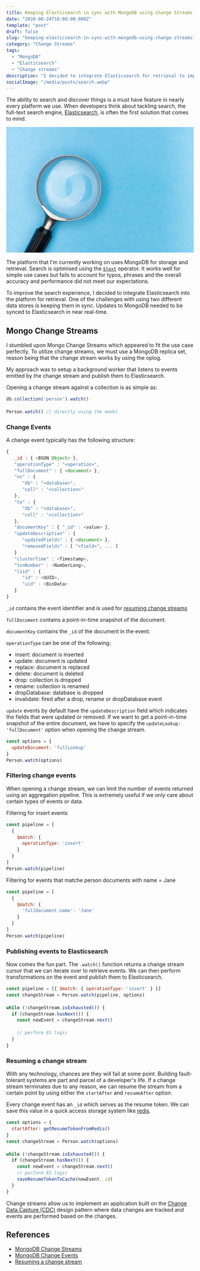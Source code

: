 ```yaml
---
title: Keeping Elasticsearch in sync with MongoDB using Change Streams
date: "2020-08-24T18:00:00.000Z"
template: "post"
draft: false
slug: "keeping-elasticsearch-in-sync-with-mongodb-using-change-streams"
category: "Change Streams"
tags:
  - "MongoDB"
  - "Elasticsearch"
  - "Change streams"
description: "I decided to integrate Elasticsearch for retrieval to improve the search experience on a platform I'm working on. One of the challenges with using two different data stores is keeping them in sync. Updates to MongoDB needed to be synced to Elasticsearch in near real-time."
socialImage: "/media/posts/search.webp"
---
```


The ability to search and discover things is a must have feature in nearly every platform we use. When developers think about tackling search, the full-text search engine, [Elasticsearch](https://www.elastic.co/what-is/elasticsearch), is often the first solution that comes to mind.

![search.webp](/media/posts/search.webp)

The platform that I'm currently working on uses MongoDB for storage and retrieval. Search is optimised using the [`$text`](https://docs.mongodb.com/manual/reference/operator/query/text/#op._S_text) operator. It works well for simple use cases but fails to account for typos, phrases and the overall accuracy and performance did not meet our expectations.

To improve the search experience, I decided to integrate Elasticsearch into the platform for retrieval. One of the challenges with using two different data stores is keeping them in sync. Updates to MongoDB needed to be synced to Elasticsearch in near real-time.

## Mongo Change Streams
I stumbled upon Mongo Change Streams which appeared to fit the use case perfectly. To utilize change streams, we must use a MongoDB replica set, reason being that the change stream works by using the oplog.

My approach was to setup a background worker that listens to events emitted by the change stream and publish them to Elasticsearch.

Opening a change stream against a collection is as simple as:

```javascript
db.collection('person').watch()

Person.watch() // directly using the model

```


### Change Events
A change event typically has the following structure:
```javascript
{
   _id : { <BSON Object> },
   "operationType" : "<operation>",
   "fullDocument" : { <document> },
   "ns" : {
      "db" : "<database>",
      "coll" : "<collection>"
   },
   "to" : {
      "db" : "<database>",
      "coll" : "<collection>"
   },
   "documentKey" : { "_id" : <value> },
   "updateDescription" : {
      "updatedFields" : { <document> },
      "removedFields" : [ "<field>", ... ]
   }
   "clusterTime" : <Timestamp>,
   "txnNumber" : <NumberLong>,
   "lsid" : {
      "id" : <UUID>,
      "uid" : <BinData>
   }
}
```
`_id` contains the event identifier and is used for [resuming change streams](#resuming-a-change-stream)

`fullDocument` contains a point-in-time snapshot of the document.

`documentKey` contains the `_id` of the document in the event.

`operationType` can be one of the following:
- insert: document is inserted
- update: document is updated
- replace: document is replaced
- delete: document is deleted
- drop: collection is dropped
- rename: collection is renamed
- dropDatabase: database is dropped
- invalidate: fired after a drop, rename or dropDatabase event

`update` events by default have the `updateDescription` field which indicates the fields that were updated or removed. If we want to get a point-in-time snapshot of the entire document, we have to specify the `updateLookup: 'fullDocument'` option when opening the change stream.

```javascript
const options = {
  updateDocument: 'fullLookup'
}
Person.watch(options)
```

### Filtering change events
When opening a change stream, we can limit the number of events returned using an aggregation pipeline. This is extremely useful if we only care about certain types of events or data.

Filtering for insert events
```javascript
const pipeline = [
  {
    $match: {
      operationType: 'insert'
    }
  }
]
Person.watch(pipeline)
```

Filtering for events that matche person documents with name = Jane
```javascript
const pipeline = [
  {
    $match: {
      'fullDocument.name': 'Jane'
    }
  }
]
Person.watch(pipeline)
```

### Publishing events to Elasticsearch
Now comes the fun part. The `.watch()` function returns a change stream cursor that we can iterate over to retrieve events. We can then perform transformations on the event and publish them to Elasticsearch.

```javascript
const pipeline = [{ $match: { operationType: 'insert' } }]
const changeStream = Person.watch(pipeline, options)

while (!changeStream.isExhausted()) {
  if (changeStream.hasNext()) {
    const newEvent = changeStream.next()

    // perform ES logic
  }
}
```


### Resuming a change stream
With any technology, chances are they will fail at some point. Building fault-tolerant systems are part and parcel of a developer's life. If a change stream terminates due to any reason, we can resume the stream from a certain point by using either the `startAfter` and `resumeAfter` option.

Every change event has an `_id` which serves as the resume token. We can save this value in a quick access storage system like [redis](https://redis.io/topics/introduction).

```javascript
const options = {
  startAfter: getResumeTokenFromRedis()
}
const changeStream = Person.watch(options)

while (!changeStream.isExhausted()) {
  if (changeStream.hasNext()) {
    const newEvent = changeStream.next()
    // perform ES logic
    saveResumeTokenToCache(newEvent._id)
  }
}
```

Change streams allow us to implement an application built on the [Change Data Capture (CDC)](https://en.wikipedia.org/wiki/Change_data_capture) design pattern where data changes are tracked and events are performed based on the changes.

## References
- [MongoDB Change Streams](https://docs.mongodb.com/manual/changeStreams/)
- [MongoDB Change Events](https://docs.mongodb.com/manual/reference/change-events/)
- [Resuming a change stream](https://docs.mongodb.com/manual/changeStreams/#resume-a-change-stream)

